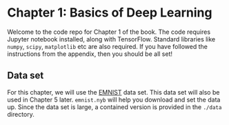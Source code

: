 # Chapter 1: Basics of Deep Learning

Welcome to the code repo for Chapter 1 of the book. The code requires Jupyter notebook installed, along with TensorFlow. Standard libraries like `numpy`, `scipy`, `matplotlib` etc are also required. If you have followed the instructions from the appendix, then you should be all set!

## Data set
For this chapter, we will use the [EMNIST](https://www.nist.gov/itl/iad/image-group/emnist-dataset) data set. This data set will also be used in Chapter 5 later. `emnist.nyb` will help you download and set the data up.
Since the data set is large, a contained version is provided in the `./data` directory.
